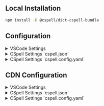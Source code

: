 
## Local Installation

```sh
npm install -D @cspell/dict-cspell-bundle
```


## Configuration

<details>
<summary>VSCode Settings</summary>

Add the following to your VSCode settings:

**`.vscode/settings.json`**

```jsonc
{
  "cSpell.import": [
    "@cspell/dict-cspell-bundle/cspell-ext.json"
  ],
  "cSpell.dictionaries": []
}
```

</details>

<details>
<summary>CSpell Settings `cspell.json`</summary>

**`cspell.json`**

```jsonc
{
  "import": [
    "@cspell/dict-cspell-bundle/cspell-ext.json"
  ],
  "dictionaries": []
}
```

</details>

<details>
<summary>CSpell Settings `cspell.config.yaml`</summary>

**`cspell.config.yaml`**

```yaml
import:
  - "@cspell/dict-cspell-bundle/cspell-ext.json"
dictionaries: []
```

</details>



## CDN Configuration

<details>
<summary>VSCode Settings</summary>

Add the following to your VSCode settings:

**`.vscode/settings.json`**

```jsonc
{
  "cSpell.import": [
    "https://cdn.jsdelivr.net/npm/@cspell/dict-cspell-bundle@latest/cspell-ext.json/cspell-ext.json"
  ],
  "cSpell.dictionaries": []
}
```

</details>

<details>
<summary>CSpell Settings `cspell.json`</summary>

**`cspell.json`**

```jsonc
{
  "import": [
    "https://cdn.jsdelivr.net/npm/@cspell/dict-cspell-bundle@latest/cspell-ext.json/cspell-ext.json"
  ],
  "dictionaries": []
}
```

</details>

<details>
<summary>CSpell Settings `cspell.config.yaml`</summary>

**`cspell.config.yaml`**

```yaml
import:
  - https://cdn.jsdelivr.net/npm/@cspell/dict-cspell-bundle@latest/cspell-ext.json/cspell-ext.json
dictionaries: []
```

</details>



